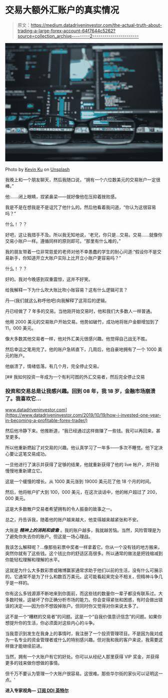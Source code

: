 # 交易大额外汇账户的真实情况

> 原文：<https://medium.datadriveninvestor.com/the-actual-truth-about-trading-a-large-forex-account-64f7644c5262?source=collection_archive---------2----------------------->

![](img/9912610b2987a547bd4bca6b4e29f441.png)

Photo by [Kevin Ku](https://unsplash.com/@ikukevk?utm_source=medium&utm_medium=referral) on [Unsplash](https://unsplash.com?utm_source=medium&utm_medium=referral)

我晚上和一个朋友聊天，然后我随口说，“拥有一个六位数美元的交易账户一定很棒。”

他:……闭上眼睛，捏紧鼻梁——就好像他在压抑着挫败感。

我是不是在想我是不是诅咒了他什么的。然后他看着我问道，“你认为这很容易吗？”

什么！？？

好吧，这让我措手不及。所以我无知地说，'老兄，你只是…交易。交易……就像你交易小账户一样。遵循同样的原则即可。“那里有什么难的，”

我的朋友带着一位非常慈爱的老师对他不幸愚蠢的学生的耐心问道:“假设你不是交易新手，你知道开立大账户实际上比开立小账户更容易吗？”

什么！？？

好的。我对今晚感到双重震惊，这并不好笑。

给我解释一下为什么吹大账比吹小账容易？这有什么逻辑可言？

丹—(我们就这么称呼他吧)向我解释了这背后的逻辑。

丹已经做了 7 年多的交易。当他刚开始交易时，他和我们大多数人一样普通。

他用 2000 美元的交易账户开始交易。他势如破竹，成功地将账户金额增加到了 11，000 美元。

像大多数其他交易者一样，他对外汇美元很感兴趣。他觉得自己战无不胜。

然后幸运之笔用完了。他的账户急转直下，几周后，他自豪地拥有了一个 1000 美元的账户。

他崩溃了，情绪低落。有几个月，完全停止交易。

[](https://www.datadriveninvestor.com/2019/10/19/how-i-invested-one-year-in-becoming-a-profitable-forex-trader/) [## 我如何投资一年成为一个有利可图的外汇交易者，然后完全停止交易

### 投资和交易总是让我感兴趣。回到 08 年，我 18 岁，金融市场崩溃了。我喜欢它…

www.datadriveninvestor.com](https://www.datadriveninvestor.com/2019/10/19/how-i-invested-one-year-in-becoming-a-profitable-forex-trader/) 

然后他冷静下来。他推断道，“我已经通过这样做赚了一些钱。我可以再回来，甚至更多。

所以他重新燃起了对交易的兴趣。他认真学习了一年多——多次不睡觉。他下定决心要让这笔交易成功。

一旦他进行了演示并获得了足够的结果，他就重新获得了他的 live 帐户，并开始慢慢地重新建立它。

这是一个缓慢的增长。从 1000 美元涨到 19000 美元花了他 18 个月的时间。

然后，他将帐户扩大到 100，000 美元，在这次谈话中，他的帐户超过了 200，000 美元。

这是大多数散户交易者希望拥有的令人振奋的故事之一。

总之，丹告诉我，随着他的账户越来越大，他变得越来越紧张和不安。

大账是 ***精神上的消耗和疲惫*** 。我的账户越多，我就越苦恼。当然，风险管理是为了避免你失去你的账户。但这是一场心理战。

我该怎么解释呢？…像那些彩票中奖者一样拿着它。你从一个没有钱的地方搬来，突然你就有了这些钱。这个钱比你的舒适区高很多。所以通常的做法是把钱缩减到你能轻松理解和理解的水平。

这就是为什么大多数彩票或赌博赢家通常求助于他们以前的生活，没有什么可展示的。它通常不是为了什么和数百万美元。这可能看起来完全不相关，但精神斗争几乎是一样的。

你有这么多钱源源不断地来到你面前，而这些钱的数量你一辈子都没有联系过。大多数时候，这破坏了你正确分析市场的能力。你会变得紧张和困惑，有时会做出错误的决定——因为你不想毁掉账户。但同时你又觉得对你来说太多了。

这不是一个“糟糕的交易者”的问题。这是一个“自我价值意识信念”的问题。如果你想提升你的生活，你必须面对这些内心的斗争。

当我意识到发生在我身上的事情时，我注册了一个投资管理项目。不是因为我对成为一名专业的资金管理者或什么的特别感兴趣。但对我和我的客户来说，我需要这样做才能继续前进。

当然，拥有一个大账户有它的好处。你可以从经纪人那里获得 VIP 奖金，并获得更多的钱来做你想做的事情。

但千万不要认为管理一个大账户很容易。这很难。那些华尔街的家伙可以证明这一点。'

**进入专家视角—** [**订阅 DDI 英特尔**](https://datadriveninvestor.com/ddi-intel)